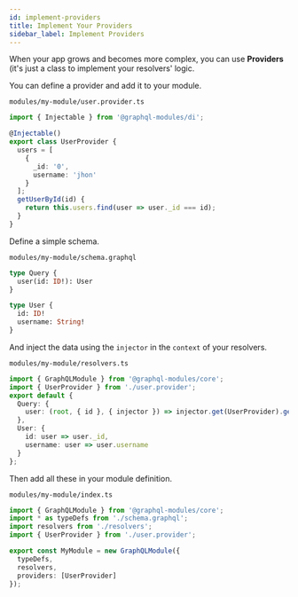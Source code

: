 ```yaml
---
id: implement-providers
title: Implement Your Providers
sidebar_label: Implement Providers
---
```


When your app grows and becomes more complex, you can use **Providers** (it's just a class to implement your resolvers' logic.

You can define a provider and add it to your module.

`modules/my-module/user.provider.ts`

```typescript
import { Injectable } from '@graphql-modules/di';

@Injectable()
export class UserProvider {
  users = [
    {
      _id: '0',
      username: 'jhon'
    }
  ];
  getUserById(id) {
    return this.users.find(user => user._id === id);
  }
}
```

Define a simple schema.

`modules/my-module/schema.graphql`

```graphql
type Query {
  user(id: ID!): User
}

type User {
  id: ID!
  username: String!
}
```

And inject the data using the `injector` in the `context` of your resolvers.

`modules/my-module/resolvers.ts`

```typescript
import { GraphQLModule } from '@graphql-modules/core';
import { UserProvider } from './user.provider';
export default {
  Query: {
    user: (root, { id }, { injector }) => injector.get(UserProvider).getUserById(id)
  },
  User: {
    id: user => user._id,
    username: user => user.username
  }
};
```

Then add all these in your module definition.

`modules/my-module/index.ts`

```typescript
import { GraphQLModule } from '@graphql-modules/core';
import * as typeDefs from './schema.graphql';
import resolvers from './resolvers';
import { UserProvider } from './user.provider';

export const MyModule = new GraphQLModule({
  typeDefs,
  resolvers,
  providers: [UserProvider]
});
```
